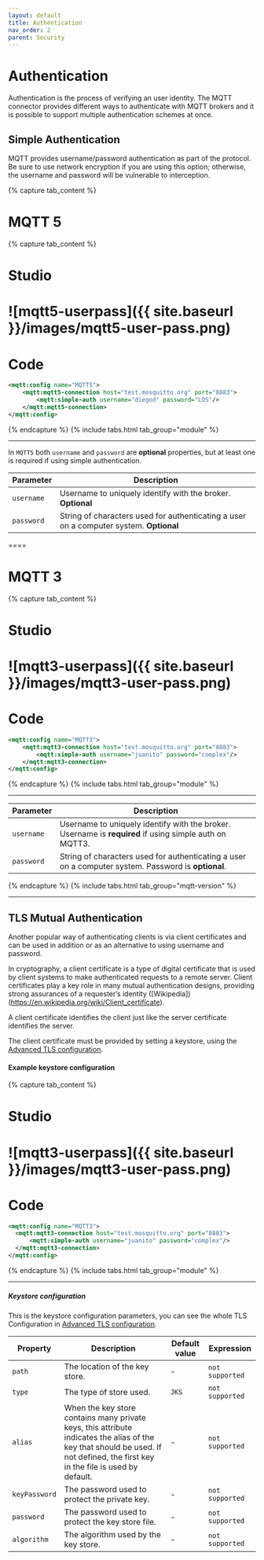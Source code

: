 ```yaml
---
layout: default
title: Authentication
nav_order: 2
parent: Security
---
```


# Authentication
Authentication is the process of verifying an user identity. The MQTT connector provides different ways to authenticate with MQTT brokers and it is possible to support multiple authentication schemes at once.

## Simple Authentication 

MQTT provides username/password authentication as part of the protocol. Be sure to use network encryption if you are using this option; otherwise, the username and password will be vulnerable to interception. 

{% capture tab_content %}

MQTT 5
===

  {% capture tab_content %}
  
  Studio
  ===
![mqtt5-userpass]({{ site.baseurl }}/images/mqtt5-user-pass.png)
  ====

  Code
  ===

```xml
<mqtt:config name="MQTT5">
    <mqtt:mqtt5-connection host="test.mosquitto.org" port="8883">
        <mqtt:simple-auth username="diegod" password="LOS"/>
    </mqtt:mqtt5-connection>
</mqtt:config>
```

  {% endcapture %}
  {% include tabs.html tab_group="module" %}

---

In `MQTT5` both `username` and `password` are **optional** properties, but at least one
is required if using simple authentication.

| Parameter | Description |
| ----------- | ----------- |
| `username` | Username to uniquely identify with the broker. **Optional** |
| `password` | String of characters used for authenticating a user on a computer system. **Optional**  |

====

MQTT 3
===

  {% capture tab_content %}
  
  Studio
  ===
![mqtt3-userpass]({{ site.baseurl }}/images/mqtt3-user-pass.png)
  ====

  Code
  ===

```xml
<mqtt:config name="MQTT3">
    <mqtt:mqtt3-connection host="test.mosquitto.org" port="8883">
        <mqtt:simple-auth username="juanito" password="complex"/>
    </mqtt:mqtt3-connection>
</mqtt:config>
```

  {% endcapture %}
  {% include tabs.html tab_group="module" %}

---

| Parameter | Description |
| ----------- | ----------- |
| `username` | Username to uniquely identify with the broker. Username is **required** if using simple auth on MQTT3.|
| `password` | String of characters used for authenticating a user on a computer system. Password is **optional**. |

{% endcapture %}
{% include tabs.html tab_group="mqtt-version" %}

***

## TLS Mutual Authentication

Another popular way of authenticating clients is via client certificates and can be used in addition or as an alternative to using username and password.

In cryptography, a client certificate is a type of digital certificate that is used by client systems to make authenticated requests to a remote server.
Client certificates play a key role in many mutual authentication designs, providing strong assurances of a requester’s identity ([Wikipedia])(https://en.wikipedia.org/wiki/Client_certificate).

A client certificate identifies the client just like the server certificate identifies the server.

The client certificate must be provided by setting a keystore, using the [Advanced TLS configuration](1_tls.md).

#### Example keystore configuration

{% capture tab_content %}

Studio
===
![mqtt3-userpass]({{ site.baseurl }}/images/mqtt3-user-pass.png)
====

Code
===

```xml
<mqtt:config name="MQTT3">
  <mqtt:mqtt3-connection host="test.mosquitto.org" port="8883">
      <mqtt:simple-auth username="juanito" password="complex"/>
  </mqtt:mqtt3-connection>
</mqtt:config>
```

{% endcapture %}
{% include tabs.html tab_group="module" %}

--- 

##### Keystore configuration

This is the keystore configuration parameters, you can see the whole TLS Configuration in [Advanced TLS configuration](1_tls.md).

| Property | Description | Default value | Expression |
| ----------- | ----------- | ------------- | ------- |
| `path` | The location of the key store. | - | `not supported` |
| `type` | The type of store used. | `JKS` | `not supported` |
| `alias` | When the key store contains many private keys, this attribute indicates the alias of the key that should be used. If not defined, the first key in the file is used by default. | - | `not supported` |
| `keyPassword` | The password used to protect the private key. | - | `not supported` |
| `password` | The password used to protect the key store file. | - | `not supported` |
| `algorithm` | The algorithm used by the key store. | - | `not supported` |
